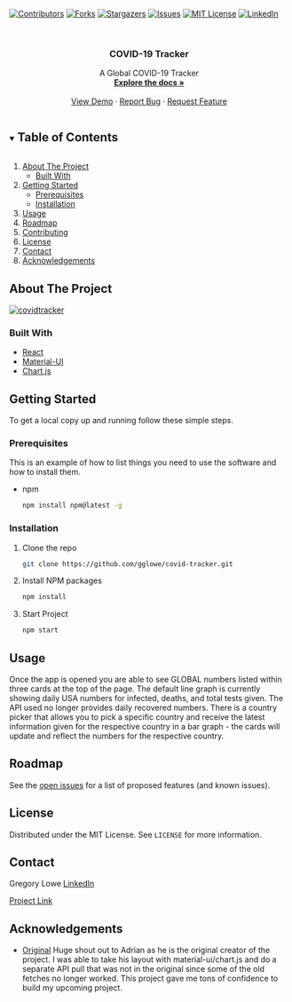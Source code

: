 <!--
*** Thanks for checking out the Best-README-Template. If you have a suggestion
*** that would make this better, please fork the repo and create a pull request
*** or simply open an issue with the tag "enhancement".
*** Thanks again! Now go create something AMAZING! :D
***
***
***
*** To avoid retyping too much info. Do a search and replace for the following:
*** github_username, repo_name, twitter_handle, email, project_title, project_description
-->



<!-- PROJECT SHIELDS -->
<!--
*** I'm using markdown "reference style" links for readability.
*** Reference links are enclosed in brackets [ ] instead of parentheses ( ).
*** See the bottom of this document for the declaration of the reference variables
*** for contributors-url, forks-url, etc. This is an optional, concise syntax you may use.
*** https://www.markdownguide.org/basic-syntax/#reference-style-links
-->
[![Contributors][contributors-shield]][contributors-url]
[![Forks][forks-shield]][forks-url]
[![Stargazers][stars-shield]][stars-url]
[![Issues][issues-shield]][issues-url]
[![MIT License][license-shield]][license-url]
[![LinkedIn][linkedin-shield]][linkedin-url]



<!-- PROJECT LOGO -->
<br />


  <h3 align="center">COVID-19 Tracker</h3>

  <p align="center">
    A Global COVID-19 Tracker
    <br />
    <a href="https://github.com/gglowe/covid-tracker"><strong>Explore the docs »</strong></a>
    <br />
    <br />
    <a href="https://github.com/gglowe/covid-tracker">View Demo</a>
    ·
    <a href="https://github.com/gglowe/covid-tracker/issues">Report Bug</a>
    ·
    <a href="https://github.com/gglowe/covid-tracker/issues">Request Feature</a>
  </p>
</p>



<!-- TABLE OF CONTENTS -->
<details open="open">
  <summary><h2 style="display: inline-block">Table of Contents</h2></summary>
  <ol>
    <li>
      <a href="#about-the-project">About The Project</a>
      <ul>
        <li><a href="#built-with">Built With</a></li>
      </ul>
    </li>
    <li>
      <a href="#getting-started">Getting Started</a>
      <ul>
        <li><a href="#prerequisites">Prerequisites</a></li>
        <li><a href="#installation">Installation</a></li>
      </ul>
    </li>
    <li><a href="#usage">Usage</a></li>
    <li><a href="#roadmap">Roadmap</a></li>
    <li><a href="#contributing">Contributing</a></li>
    <li><a href="#license">License</a></li>
    <li><a href="#contact">Contact</a></li>
    <li><a href="#acknowledgements">Acknowledgements</a></li>
  </ol>
</details>



<!-- ABOUT THE PROJECT -->
## About The Project

<a href="https://ibb.co/qn2S5xf"><img src="https://i.ibb.co/fSTgvQ5/covidtracker.png" alt="covidtracker" border="0" /></a>




### Built With

* [React](https://reactjs.org/)
* [Material-UI](https://material-ui.com/)
* [Chart.js](https://www.chartjs.org/)



<!-- GETTING STARTED -->
## Getting Started

To get a local copy up and running follow these simple steps.

### Prerequisites

This is an example of how to list things you need to use the software and how to install them.
* npm
  ```sh
  npm install npm@latest -g
  ```

### Installation

1. Clone the repo
   ```sh
   git clone https://github.com/gglowe/covid-tracker.git
   ```
2. Install NPM packages
   ```sh
   npm install
   ```
3. Start Project
    ```sh
    npm start
   ```



<!-- USAGE EXAMPLES -->
## Usage

Once the app is opened you are able to see GLOBAL numbers listed within three cards at the top of the page. The default line graph is currently showing daily USA numbers for infected, deaths, and total tests given. The API used no longer provides daily recovered numbers. There is a country picker that allows you to pick a specific country and receive the latest information given for the respective country in a bar graph - the cards will update and reflect the numbers for the respective country. 



<!-- ROADMAP -->
## Roadmap

See the [open issues](https://github.com/gglowe/covid-tracker/issues) for a list of proposed features (and known issues).




<!-- LICENSE -->
## License

Distributed under the MIT License. See `LICENSE` for more information.



<!-- CONTACT -->
## Contact

Gregory Lowe
[LinkedIn](www.linkedin.com/in/gglowe)

[Project Link](https://github.com/gglowe/covid-tracker)



<!-- ACKNOWLEDGEMENTS -->
## Acknowledgements

* [Original](https://github.com/adrianhajdin/project_corona_tracker)
    Huge shout out to Adrian as he is the original creator of the project. I was able to take his layout with material-ui/chart.js and do a separate API pull that was not in the original since some of the old fetches no longer worked. This project gave me tons of confidence to build my upcoming project.





<!-- MARKDOWN LINKS & IMAGES -->
<!-- https://www.markdownguide.org/basic-syntax/#reference-style-links -->
[contributors-shield]: https://img.shields.io/github/contributors/github_username/repo.svg?style=for-the-badge
[contributors-url]: https://github.com/github_username/repo/graphs/contributors
[forks-shield]: https://img.shields.io/github/forks/github_username/repo.svg?style=for-the-badge
[forks-url]: https://github.com/github_username/repo/network/members
[stars-shield]: https://img.shields.io/github/stars/github_username/repo.svg?style=for-the-badge
[stars-url]: https://github.com/github_username/repo/stargazers
[issues-shield]: https://img.shields.io/github/issues/github_username/repo.svg?style=for-the-badge
[issues-url]: https://github.com/github_username/repo/issues
[license-shield]: https://img.shields.io/github/license/github_username/repo.svg?style=for-the-badge
[license-url]: https://github.com/github_username/repo/blob/master/LICENSE.txt
[linkedin-shield]: https://img.shields.io/badge/-LinkedIn-black.svg?style=for-the-badge&logo=linkedin&colorB=555
[linkedin-url]: https://linkedin.com/in/github_username

